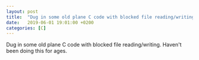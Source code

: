 ```yaml
---
layout: post
title:  "Dug in some old plane C code with blocked file reading/writing"
date:   2019-06-01 19:01:00 +0200
categories: [C]
---
```

Dug in some old plane C code with blocked file reading/writing. Haven't been doing this for ages.
